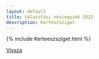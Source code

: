 ```yaml
---
layout: default
title: Választási névjegyzék 2022
description: Kertészsziget
---
```


{% include Kerteeszsziget.html %}

[Vissza](./)